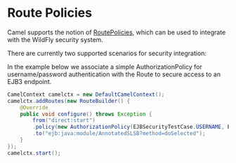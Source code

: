 # Route Policies 

Camel supports the notion of [RoutePolicies](http://camel.apache.org/routepolicy.html), which can be used to integrate with the WildFly security system.

There are currently two supported scenarios for security integration:



In the example below we associate a simple AuthorizationPolicy for username/password authentication with the Route to secure access to an EJB3 endpoint.

```java
CamelContext camelctx = new DefaultCamelContext();
camelctx.addRoutes(new RouteBuilder() {
    @Override
    public void configure() throws Exception {
        from("direct:start")
        .policy(new AuthorizationPolicy(EJBSecurityTestCase.USERNAME, EJBSecurityTestCase.PASSWORD))
        .to("ejb:java:module/AnnotatedSLSB?method=doSelected");
    }
});
camelctx.start();
```
